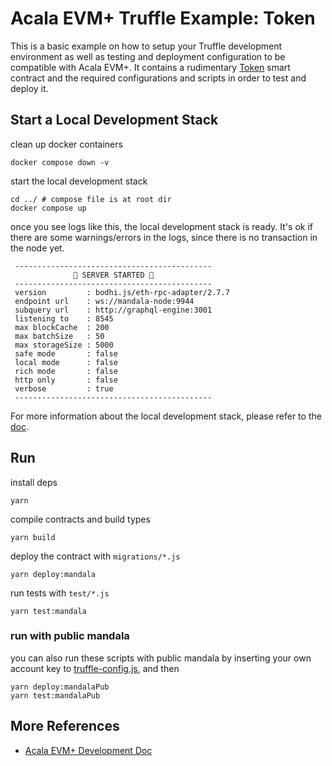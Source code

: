 # Acala EVM+ Truffle Example: Token
This is a basic example on how to setup your Truffle development environment as well as testing and
deployment configuration to be compatible with Acala EVM+. It contains a rudimentary
[Token](./contracts/Token.sol) smart contract and the required configurations and scripts
in order to test and deploy it.

## Start a Local Development Stack
clean up docker containers
```
docker compose down -v
```

start the local development stack
```
cd ../ # compose file is at root dir
docker compose up
```

once you see logs like this, the local development stack is ready. It's ok if there are some warnings/errors in the logs, since there is no transaction in the node yet.
```
 --------------------------------------------
              🚀 SERVER STARTED 🚀
 --------------------------------------------
 version         : bodhi.js/eth-rpc-adapter/2.7.7
 endpoint url    : ws://mandala-node:9944
 subquery url    : http://graphql-engine:3001
 listening to    : 8545
 max blockCache  : 200
 max batchSize   : 50
 max storageSize : 5000
 safe mode       : false
 local mode      : false
 rich mode       : false
 http only       : false
 verbose         : true
 --------------------------------------------
```

For more information about the local development stack, please refer to the [doc](https://evmdocs.acala.network/network/network-setup/local-development-network).

## Run
install deps
```
yarn
```

compile contracts and build types
```
yarn build
```

deploy the contract with `migrations/*.js`
```
yarn deploy:mandala
```

run tests with `test/*.js`
```
yarn test:mandala
```

### run with public mandala
you can also run these scripts with public mandala by inserting your own account key to [truffle-config.js](./truffle-config.js), and then
```
yarn deploy:mandalaPub
yarn test:mandalaPub
```

## More References
- [Acala EVM+ Development Doc](https://evmdocs.acala.network/)